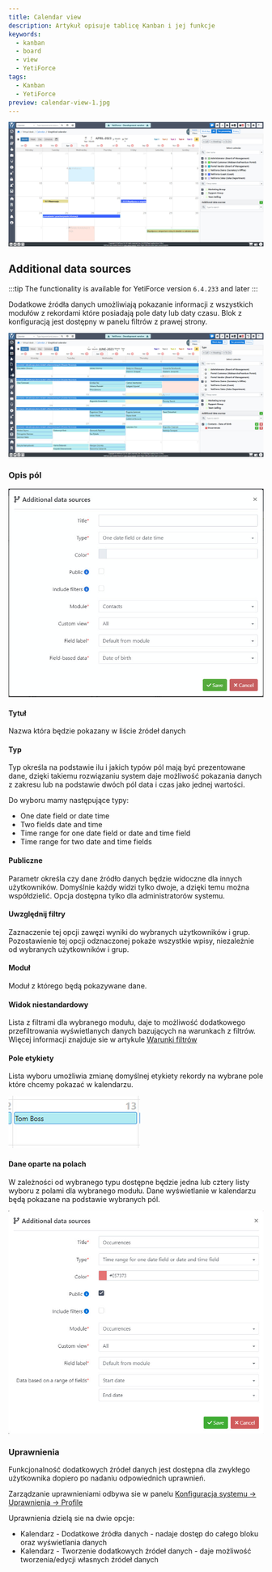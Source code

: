 ```yaml
---
title: Calendar view
description: Artykuł opisuje tablicę Kanban i jej funkcje
keywords:
  - kanban
  - board
  - view
  - YetiForce
tags:
  - Kanban
  - YetiForce
preview: calendar-view-1.jpg
---
```


![calendar-view-1](calendar-view-1.jpg)

## Additional data sources

:::tip The functionality is available for YetiForce version `6.4.233` and later
:::

Dodatkowe źródła danych umożliwiają pokazanie informacji z wszystkich modułów z rekordami które posiadają pole daty lub daty czasu. Blok z konfiguracją jest dostępny w panelu filtrów z prawej strony.

![calendar-view-additional-data-sources-0.jpg](calendar-view-additional-data-sources-0.jpg)

### Opis pól

![calendar-view-additional-data-sources-1.jpg](calendar-view-additional-data-sources-1.jpg)

#### Tytuł

Nazwa która będzie pokazany w liście źródeł danych

#### Typ

Typ określa na podstawie ilu i jakich typów pól mają być prezentowane dane, dzięki takiemu rozwiązaniu system daje możliwość pokazania danych z zakresu lub na podstawie dwóch pól data i czas jako jednej wartości.

Do wyboru mamy następujące typy:

- One date field or date time
- Two fields date and time
- Time range for one date field or date and time field
- Time range for two date and time fields

#### Publiczne

Parametr określa czy dane źródło danych będzie widoczne dla innych użytkowników. Domyślnie każdy widzi tylko dwoje, a dzięki temu można współdzielić. Opcja dostępna tylko dla administratorów systemu.

#### Uwzględnij filtry

Zaznaczenie tej opcji zawęzi wyniki do wybranych użytkowników i grup. Pozostawienie tej opcji odznaczonej pokaże wszystkie wpisy, niezależnie od wybranych użytkowników i grup.

#### Moduł

Moduł z którego będą pokazywane dane.

#### Widok niestandardowy

Lista z filtrami dla wybranego modułu, daje to możliwość dodatkowego przefiltrowania wyświetlanych danych bazujących na warunkach z filtrów. Więcej informacji znajduje sie w artykule [Warunki filtrów](/user-guides/interface-guide/list-view/filter#conditions)

#### Pole etykiety

Lista wyboru umożliwia zmianę domyślnej etykiety rekordy na wybrane pole które chcemy pokazać w kalendarzu.

![calendar-view-field-label.jpg](calendar-view-field-label.jpg)

#### Dane oparte na polach

W zależności od wybranego typu dostępne będzie jedna lub cztery listy wyboru z polami dla wybranego modułu. Dane wyświetlanie w kalendarzu będą pokazane na podstawie wybranych pól.

![calendar-view-additional-data-sources-2.jpg](calendar-view-additional-data-sources-2.jpg)

### Uprawnienia

Funkcjonalność dodatkowych źródeł danych jest dostępna dla zwykłego użytkownika dopiero po nadaniu odpowiednich uprawnień.

Zarządzanie uprawnieniami odbywa sie w panelu [Konfiguracja systemu → Uprawnienia → Profile](/administrator-guides/permissions/profiles/)

Uprawnienia dzielą sie na dwie opcje:

- Kalendarz - Dodatkowe źródła danych - nadaje dostęp do całego bloku oraz wyświetlania danych
- Kalendarz - Tworzenie dodatkowych źródeł danych - daje możliwość tworzenia/edycji własnych źródeł danych

